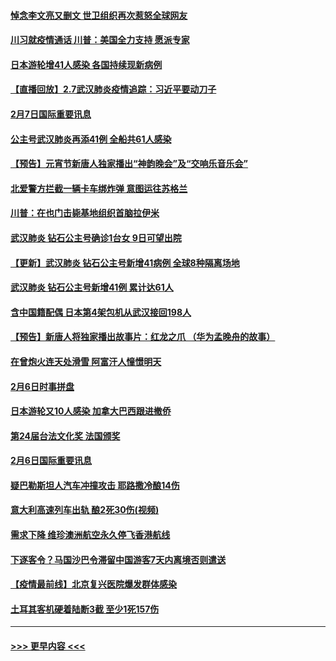 #### [悼念李文亮又删文 世卫组织再次惹怒全球网友](../pages/prog202/a102771968.md?t=02080355) 
#### [川习就疫情通话 川普：美国全力支持 愿派专家](../pages/prog202/a102771930.md?t=02080355) 
#### [日本游轮增41人感染 各国持续现新病例](../pages/prog202/a102771912.md?t=02080355) 
#### [【直播回放】2.7武汉肺炎疫情追踪：习近平要动刀子](../pages/prog202/a102771649.md?t=02080355) 
#### [2月7日国际重要讯息](../pages/prog202/a102771747.md?t=02080355) 
#### [公主号武汉肺炎再添41例 全船共61人感染](../pages/prog202/a102771703.md?t=02080355) 
#### [【预告】元宵节新唐人独家播出“神韵晚会”及“交响乐音乐会”](../pages/prog202/a102767674.md?t=02080355) 
#### [北爱警方拦截一辆卡车绑炸弹 意图运往苏格兰](../pages/prog202/a102771609.md?t=02080355) 
#### [川普：在也门击毙基地组织首脑拉伊米](../pages/prog202/a102771528.md?t=02080355) 
#### [武汉肺炎 钻石公主号确诊1台女 9日可望出院](../pages/prog202/a102771518.md?t=02080355) 
#### [【更新】武汉肺炎 钻石公主号新增41病例 全球8种隔离场地](../pages/prog202/a102770740.md?t=02080355) 
#### [武汉肺炎 钻石公主号新增41例 累计达61人](../pages/prog202/a102771486.md?t=02080355) 
#### [含中国籍配偶 日本第4架包机从武汉接回198人](../pages/prog202/a102771472.md?t=02080355) 
#### [【预告】新唐人将独家播出故事片：红龙之爪 （华为孟晚舟的故事）](../pages/prog202/a102767728.md?t=02080355) 
#### [在曾炮火连天处滑雪 阿富汗人憧憬明天](../pages/prog202/a102771290.md?t=02080355) 
#### [2月6日时事拼盘](../pages/prog202/a102771225.md?t=02080355) 
#### [日本游轮又10人感染 加拿大巴西跟进撤侨](../pages/prog202/a102771084.md?t=02080355) 
#### [第24届台法文化奖 法国颁奖](../pages/prog202/a102771032.md?t=02080355) 
#### [2月6日国际重要讯息](../pages/prog202/a102770794.md?t=02080355) 
#### [疑巴勒斯坦人汽车冲撞攻击 耶路撒冷酿14伤](../pages/prog202/a102770586.md?t=02080355) 
#### [意大利高速列车出轨 酿2死30伤(视频)](../pages/prog202/a102770762.md?t=02080355) 
#### [需求下降 维珍澳洲航空永久停飞香港航线](../pages/prog202/a102770751.md?t=02080355) 
#### [下逐客令？马国沙巴令滞留中国游客7天内离境否则遣送](../pages/prog202/a102770640.md?t=02080355) 
#### [【疫情最前线】北京复兴医院爆发群体感染](../pages/prog202/a102770602.md?t=02080355) 
#### [土耳其客机硬着陆断3截 至少1死157伤](../pages/prog202/a102770508.md?t=02080355) 

----
#### [ >>> 更早内容 <<< ](../indexes/prog202-earlier.md)
